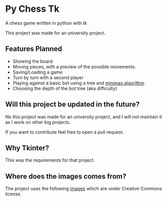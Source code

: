 # Py Chess Tk
A chess game written in python with tk

This project was made for an university project.

## Features Planned
- Showing the board
- Moving pieces, with a preview of the possible movements.
- Saving/Loading a game
- Turn by turn with a second player
- Playing against a basic bot using a tree and [minimax algorithm](https://en.m.wikipedia.org/wiki/Minimax).
- Choosing the depth of the bot tree (aka difficulty)

## Will this project be updated in the future?
No this project was made for an university project, and I will not maintain it as I work on other big projects.

If you want to contribute feel free to open a pull request.

## Why Tkinter?
This was the requirements for that project.

## Where does the images comes from?
The project uses the following [images](https://commons.m.wikimedia.org/wiki/Category:SVG_chess_pieces) which are under Creative Commons license.
